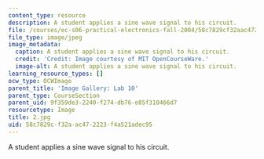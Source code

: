 ```yaml
---
content_type: resource
description: A student applies a sine wave signal to his circuit.
file: /courses/ec-s06-practical-electronics-fall-2004/58c7829cf32aac472223f4a521adec95_2.jpg
file_type: image/jpeg
image_metadata:
  caption: A student applies a sine wave signal to his circuit.
  credit: 'Credit: Image courtesy of MIT OpenCourseWare.'
  image-alt: A student applies a sine wave signal to his circuit.
learning_resource_types: []
ocw_type: OCWImage
parent_title: 'Image Gallery: Lab 10'
parent_type: CourseSection
parent_uid: 9f359de3-2240-f274-db76-e85f310466d7
resourcetype: Image
title: 2.jpg
uid: 58c7829c-f32a-ac47-2223-f4a521adec95
---
```

A student applies a sine wave signal to his circuit.

